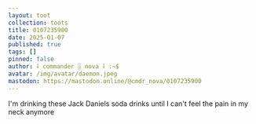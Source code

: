 ```yaml
---
layout: toot
collection: toots
title: 0107235900
date: 2025-01-07
published: true
tags: []
pinned: false
author: ⸸ commander ░ nova ⸸ :~$
avatar: /img/avatar/daemon.jpeg
mastodon: https://mastodon.online/@cmdr_nova/0107235900
---
```


I'm drinking these Jack Daniels soda drinks until I can't feel the pain in my neck anymore
